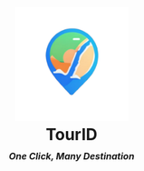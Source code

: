<h1 align="center">
  <br>
    <img src="assets/tourid.png" alt="TourID" width="200">
  <br>
    TourID
  <br>
    <small style="font-size: 16px"><em>One Click, Many Destination</em></small>
</h1>
